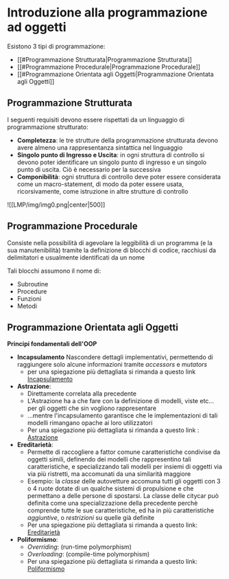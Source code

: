 # Introduzione alla programmazione ad oggetti

Esistono 3 tipi di programmazione:
- [[#Programmazione Strutturata|Programmazione Strutturata]]
- [[#Programmazione Procedurale|Programmazione Procedurale]]
- [[#Programmazione Orientata agli Oggetti|Programmazione Orientata agli Oggetti]]

## Programmazione Strutturata
I seguenti requisiti devono essere rispettati da un linguaggio di programmazione strutturato:
- **Completezza**: le tre strutture della programmazione strutturata devono avere almeno una rappresentanza sintattica nel linguaggio
- **Singolo punto di Ingresso e Uscita**: in ogni struttura di controllo si devono poter identificare un singolo punto di ingresso e un singolo punto di uscita. Ciò è necessario per la successiva
- **Componibilità**: ogni struttura di controllo deve poter essere considerata come un macro-statement, di modo da poter essere usata, ricorsivamente, come istruzione in altre strutture di controllo

![[LMP/img/img0.png|center|500]]

## Programmazione Procedurale
Consiste nella possibilità di agevolare la leggibilità di un programma (e la sua manutenibilità) tramite la definizione di blocchi di codice, racchiusi da delimitatori e usualmente identificati da un nome

Tali blocchi assumono il nome di:
- Subroutine
- Procedure
- Funzioni
- Metodi
## Programmazione Orientata agli Oggetti
**Principi fondamentali dell'OOP**
- **Incapsulamento** Nascondere dettagli implementativi, permettendo di raggiungere solo alcune informazioni tramite _accessors_ e _mutators_
	- per una spiegazione più dettagliata si rimanda a questo link [Incapsulamento](https://it.wikipedia.org/wiki/Incapsulamento_(informatica))
- **Astrazione**:
	- Direttamente correlata alla precedente
	- L'Astrazione ha a che fare con la definizione di modelli, viste etc... per gli oggetti che sin vogliono rappresentare
	- ...mentre l'incapsulamento garantisce che le implementazioni di tali modelli rimangano opache ai loro utilizzatori
	- Per una spiegazione più dettagliata si rimanda a questo link : [Astrazione](https://it.wikipedia.org/wiki/Astrazione_(informatica)#Astrazione_nella_programmazione_orientata_agli_oggetti_(OOP))
- **Ereditarietà**: 
	- Permette di raccogliere a fattor comune caratteristiche condivise da oggetti simili, definendo dei modelli che rappresentino tali caratteristiche, e specializzando tali modelli per insiemi di oggetti via via più ristretti, ma accomunati da una similarità maggiore
	- Esempio: la _classe_ delle autovetture accomuna tutti gli oggetti con 3 o 4 ruote dotate di un qualche sistemi di propulsione e che permettano a delle persone di spostarsi. La classe delle citycar può definita come una specializzazione della precedente perchè comprende tutte le sue caratteristiche, ed ha in più caratteristiche _aggiuntive_, o _restrizioni_ su quelle già definite
	- Per una spiegazione più dettagliata si rimanda a questo link: [Ereditarietà](https://it.wikipedia.org/wiki/Ereditariet%C3%A0_(informatica))
- **Poliformismo**:
	- _Overriding_: (run-time polymorphism)
	- _Overloading_: (compile-time polymorphism)
	- Per una spiegazione più dettagliata si rimanda a questo link: [Poliformismo](https://it.wikipedia.org/wiki/Polimorfismo_(informatica))
